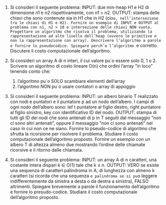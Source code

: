 1. Si consideri il seguente problema:
    INPUT: due min-heap H1 e H2 di dimensione n1 e n2 rispettivamente, con n1 > n2.
    OUTPUT: stampa delle chiavi che sono contenute sia in H1 che in H2 (cio`e, nell’intersezione tra le chiavi di H1 e
    H2).
    Fornire un esempio di INPUT e OUTPUT al problema con n1, n2 > 10 e intersezione delle chiavi NON vuota.
    Progettare un algoritmo che risolva il problema, utilizzando la rappresentazione ad alto livello dell’heap (ovvero le
    primitive e non la rappresentazione con array). Descrivere l’algoritmo a parole e fornire lo pseudocodice.
    Spiegare perch´e l’algoritmo `e corretto.
    Discutere il costo computazionale dell’algoritmo.
2. Si consideri un array A di n interi, il cui valore pu`o essere solo 0, 1 o 2.
    Scrivere un algoritmo di costo lineare O(n)
    che ordini l’array ”in loco” tenendo conto che:
    1. l’algoritmo pu`o SOLO scambiare elementi dell’array
    2. l’algoritmo NON pu`o usare contatori o array di appoggio

1. Si consideri il seguente problema:
    INPUT: un albero binario T realizzato con nodi e puntatori e il puntatore p ad un nodo dell’albero. I campi di
    ogni nodo dell’albero sono: lef t puntatore al figlio destro, right puntatore al figlio sinistro, key con identificativo
    ID del nodo.
    OUTPUT: stampa di tutti gli ID dei nodi che sono antenati di p in T seguiti dal messaggio ”non ci sono altri
    antenati”, oppure il messaggio ”non ci sono antenati” nel caso in cui non ce ne siano.
    Fornire lo pseudo-codice di algoritmo che sfrutta la ricorsione per risolvere il problema. Studiare il costo computazionale dell’algoritmo proposto. Fornire un esempio con un albero T di altezza almeno due mostrando l’ordine
    delle chiamate ricorsive e il ritorno dalle chiamata.
2. Si consideri il seguente problema:
    INPUT: un array A di n caratteri, una costante intera dispari k ∈ O(1) tale che k ≤ n.
    OUTPUT: VERO se esiste una sequenza di caratteri palindroma in A, di lunghezza con almeno k caratteri (si ricorda che una sequenza `e palindroma se si pu`o leggere indifferentemente da sinistra a desta o da destra a sinistra), FALSO altrimenti.
    Spiegare brevemente a parole il funzionamento dell’algoritmo e fornire lo presudo-codice. Studiare il costo computazionale dell’algoritmo proposto.